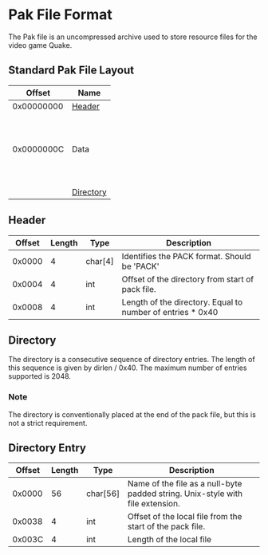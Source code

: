 # Pak File Format
The Pak file is an uncompressed archive used to store resource files for the video game Quake.

## Standard Pak File Layout
| Offset | Name |
|---|---|
| 0x00000000 | [Header](#header) |
| 0x0000000C | <br><br><br> Data <br><br><br><br> |
|            | [Directory](#directory) |

## Header
| Offset | Length | Type    | Description |
|--------|--------|---------|-------------|
| 0x0000 | 4      | char[4] | Identifies the PACK format. Should be 'PACK' |
| 0x0004 | 4      | int     | Offset of the directory from start of pack file. |
| 0x0008 | 4      | int     | Length of the directory. Equal to number of entries * 0x40 |

## Directory
The directory is a consecutive sequence of directory entries. The length of this sequence is given by dirlen / 0x40. The maximum number of entries supported is 2048.

### Note
The directory is conventionally placed at the end of the pack file, but this is not a strict requirement.

## Directory Entry
| Offset | Length  | Type     | Description |
|--------|---------|----------|-------------|
| 0x0000 | 56      | char[56] | Name of the file as a null-byte padded string. Unix-style with file extension. |
| 0x0038 | 4       | int      | Offset of the local file from the start of the pack file. |
| 0x003C | 4       | int      | Length of the local file |
